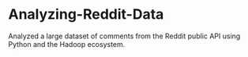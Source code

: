 # Analyzing-Reddit-Data
Analyzed a large dataset of comments from the Reddit public API using Python and the Hadoop ecosystem.
